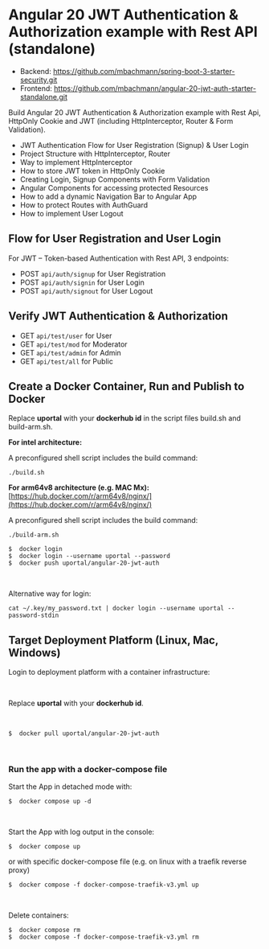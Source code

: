 # Angular 20 JWT Authentication & Authorization example with Rest API (standalone)

- Backend: https://github.com/mbachmann/spring-boot-3-starter-security.git
- Frontend: https://github.com/mbachmann/angular-20-jwt-auth-starter-standalone.git

Build Angular 20 JWT Authentication & Authorization example with Rest Api, HttpOnly Cookie and JWT (including HttpInterceptor, Router & Form Validation).
- JWT Authentication Flow for User Registration (Signup) & User Login
- Project Structure with HttpInterceptor, Router
- Way to implement HttpInterceptor
- How to store JWT token in HttpOnly Cookie
- Creating Login, Signup Components with Form Validation
- Angular Components for accessing protected Resources
- How to add a dynamic Navigation Bar to Angular App
- How to protect Routes with AuthGuard
- How to implement User Logout

## Flow for User Registration and User Login
For JWT – Token-based Authentication with Rest API,  3 endpoints:
- POST `api/auth/signup` for User Registration
- POST `api/auth/signin` for User Login
- POST `api/auth/signout` for User Logout

## Verify JWT Authentication & Authorization

- GET `api/test/user` for User
- GET `api/test/mod` for Moderator
- GET `api/test/admin` for Admin
- GET `api/test/all` for Public

## Create a Docker Container, Run and Publish to Docker

Replace **uportal** with your **dockerhub id** in the script files build.sh and build-arm.sh.

**For intel architecture:**

A preconfigured shell script includes the build command:

```shell
./build.sh
```

**For arm64v8 architecture (e.g. MAC Mx):** [https://hub.docker.com/r/arm64v8/nginx/](https://hub.docker.com/r/arm64v8/nginx/)

A preconfigured shell script includes the build command:

```shell
./build-arm.sh
```

```
$  docker login
$  docker login --username uportal --password
$  docker push uportal/angular-20-jwt-auth
```

<br/>

Alternative way for login:

```
cat ~/.key/my_password.txt | docker login --username uportal --password-stdin
```

## Target Deployment Platform (Linux, Mac, Windows)

Login to deployment platform with a container infrastructure:

<br/>

Replace **uportal** with your **dockerhub id**.

<br/>

```
$  docker pull uportal/angular-20-jwt-auth
```

<br/>

### Run the app with a docker-compose file

Start the App in detached mode with:

```
$  docker compose up -d
```

<br/>

Start the App with log output in the console:

```
$  docker compose up
```

or with specific docker-compose file (e.g. on linux with a traefik reverse proxy)

```
$  docker compose -f docker-compose-traefik-v3.yml up
```

<br/>

Delete containers:

```
$  docker compose rm
$  docker compose -f docker-compose-traefik-v3.yml rm
```



